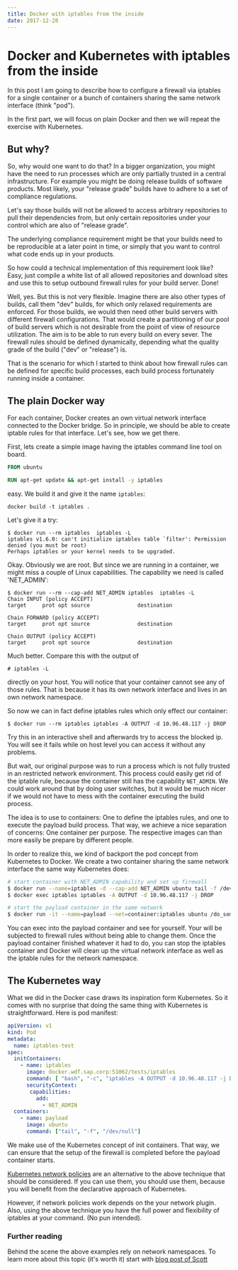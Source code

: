 ```yaml
---
title: Docker with iptables from the inside
date: 2017-12-28
---
```


# Docker and Kubernetes with iptables from the inside

In this post I am going to describe how to configure a firewall via iptables
for a single container or a bunch of containers sharing the same network interface (think "pod").

In the first part, we will focus on plain Docker and then we will repeat the exercise with Kubernetes.

## But why?

So, why would one want to do that?
In a bigger organization, you might have the need to run processes which are only partially trusted in a central infrastructure.
For example you might be doing release builds of software products.
Most likely, your "release grade" builds have to adhere to a set of compliance regulations.

Let's say those builds will not be allowed to access arbitrary repositories to pull their dependencies from,
but only certain repositories under your control which are also of "release grade".

The underlying compliance requirement might be that your builds need to be reproducible at a later point in time,
or simply that you want to control what code ends up in your products.

So how could a technical implementation of this requirement look like?
Easy, just compile a white list of all allowed repositories and download sites and use this to setup outbound firewall rules for your build server. Done!

Well, yes. But this is not very flexible. Imagine there are also other types of builds,
call them "dev" builds, for which only relaxed requirements are enforced.
For those builds, we would then need other build servers with different firewall configurations.
That would create a partitioning of our pool of build servers which is not desirable from the point of view of resource utilization.
The aim is to be able to run every build on every sever.
The firewall rules should be defined dynamically, depending what the quality grade of the build ("dev" or "release") is.

That is the scenario for which I started to think about how firewall rules can be defined for specific build processes,
each build process fortunately running inside a container.

## The plain Docker way

For each container, Docker creates an own virtual network interface connected to the Docker bridge.
So in principle, we should be able to create iptable rules for that interface. Let's see, how we get there.


First, lets create a simple image having the iptables command line tool on board.

````Dockerfile
FROM ubuntu

RUN apt-get update && apt-get install -y iptables
````

easy. We build it and give it the name `iptables`:

````
docker build -t iptables .
````

Let's give it a try:

```
$ docker run --rm iptables  iptables -L
iptables v1.6.0: can't initialize iptables table `filter': Permission denied (you must be root)
Perhaps iptables or your kernel needs to be upgraded.
```

Okay. Obviously we are root. But since we are running in a container, we might miss a couple of Linux capabilities.
The capability we need is called 'NET_ADMIN':

```
$ docker run --rm --cap-add NET_ADMIN iptables  iptables -L
Chain INPUT (policy ACCEPT)
target     prot opt source               destination

Chain FORWARD (policy ACCEPT)
target     prot opt source               destination

Chain OUTPUT (policy ACCEPT)
target     prot opt source               destination
```

Much better. Compare this with the output of

```
# iptables -L
```

directly on your host. You will notice that your container cannot see any of those rules.
That is because it has its own network interface and lives in an own network namespace.

So now we can in fact define iptables rules which only effect our container:

```
$ docker run --rm iptables iptables -A OUTPUT -d 10.96.48.117 -j DROP
```

Try this in an interactive shell and afterwards try to access the blocked ip.
You will see it fails while on host level you can access it without any problems.


But wait, our original purpose was to run a process which is not fully trusted in an restricted network environment.
This process could easily get rid of the iptable rule, because the container still has the capability `NET_ADMIN`.
We could work around that by doing user switches, but it would be much nicer if we would not have to mess with the container
executing the build process.

The idea is to use to containers: One to define the iptables rules, and one to execute the payload build process.
That way, we achieve a nice separation of concerns: One container per purpose.
The respective images can than more easily be prepare by different people.

In order to realize this, we kind of backport the pod concept from Kubernetes to Docker.
We create a two container sharing the same network interface the same way Kubernetes does:


```bash
# start container with NET_ADMIN capability and set up firewall
$ docker run --name=iptables -d --cap-add NET_ADMIN ubuntu tail -f /dev/null
$ docker exec iptables iptables -A OUTPUT -d 10.96.48.117 -j DROP

# start the payload container in the same network
$ docker run -it --name=payload --net=container:iptables ubuntu /do_something.sh
```

You can exec into the payload container and see for yourself.
Your will be subjected to firewall rules without being able to change them.
Once the payload container finished whatever it had to do, you can stop the iptables container
and Docker will clean up the virtual network interface as well as the iptable rules for the network namespace.

## The Kubernetes way

What we did in the Docker case draws its inspiration form Kubernetes.
So it comes with no surprise that doing the same thing with Kubernetes is straightforward.
Here is pod manifest:

```yaml
apiVersion: v1
kind: Pod
metadata:
  name: iptables-test
spec:
  initContainers:
    - name: iptables
      image: docker.wdf.sap.corp:51062/tests/iptables
      command: [ "bash", "-c", "iptables -A OUTPUT -d 10.96.48.117 -j DROP" ]
      securityContext:
       capabilities:
         add:
           - NET_ADMIN
  containers:
    - name: payload
      image: ubuntu
      command: ["tail", "-f", "/dev/null"]
```

We make use of the Kubernetes concept of init containers.
That way, we can ensure that the setup of the firewall is completed before the payload container starts.

[Kubernetes network policies](https://kubernetes.io/docs/concepts/services-networking/network-policies/)
are an alternative to the above technique that should be considered.
If you can use them, you should use them, because you will benefit from the declarative approach of Kubernetes.

However, if network policies work depends on the your network plugin.
Also, using the above technique you have the full power and flexibility of iptables at your command.
(No pun intended).

### Further reading

Behind the scene the above examples rely on network namespaces.
To learn more about this topic (it's worth it) start with [blog post of Scott](https://blog.scottlowe.org/2013/09/04/introducing-linux-network-namespaces/)

